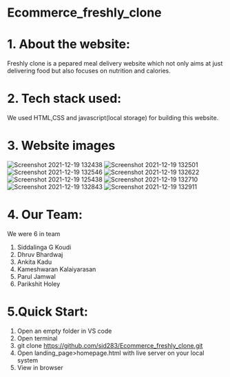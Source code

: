 # Ecommerce_freshly_clone
# 1. About the website:
Freshly clone is a pepared meal delivery website which not only aims
at just delivering food but also focuses on nutrition and calories.

# 2. Tech stack used:
We used HTML,CSS and javascript(local storage) for building this website.

# 3. Website images

![Screenshot 2021-12-19 132438](https://user-images.githubusercontent.com/95955345/146667941-ab52ce41-ed76-4cc2-80ed-d3d9562393bd.jpg)
![Screenshot 2021-12-19 132501](https://user-images.githubusercontent.com/95955345/146667956-ad406601-2a24-4c42-a4c4-33794e317fb6.jpg)
![Screenshot 2021-12-19 132546](https://user-images.githubusercontent.com/95955345/146667968-ceb42b3a-e4ed-4357-b7d2-28fea7e1b4e0.jpg)
![Screenshot 2021-12-19 132622](https://user-images.githubusercontent.com/95955345/146667972-13592c56-9b13-4c30-9e5a-17d6486f98ca.jpg)
![Screenshot 2021-12-19 125438](https://user-images.githubusercontent.com/95955345/146667990-5b551f4c-6945-4975-9d06-8a5d243460c3.jpg)
![Screenshot 2021-12-19 132710](https://user-images.githubusercontent.com/95955345/146667993-3a66abbb-8429-475b-8b42-2ba57df3c4af.jpg)
![Screenshot 2021-12-19 132843](https://user-images.githubusercontent.com/95955345/146668000-de9371ce-a9cc-4123-aef5-15128c4d4023.jpg)
![Screenshot 2021-12-19 132911](https://user-images.githubusercontent.com/95955345/146668005-98f4d819-0228-4775-a0fc-c155c723ea43.jpg)

# 4. Our Team:
We were 6 in team 
1. Siddalinga G Koudi
2. Dhruv Bhardwaj
3. Ankita Kadu
4. Kameshwaran Kalaiyarasan
5. Parul Jamwal
6. Parikshit Holey

# 5.Quick Start:
1. Open an empty folder in VS code
2. Open terminal
3. git clone https://github.com/sid283/Ecommerce_freshly_clone.git
4. Open landing_page>homepage.html with live server on your local system
5. View in browser
